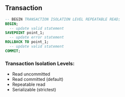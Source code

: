 Transaction
-

````sql
-- BEGIN TRANSACTION ISOLATION LEVEL REPEATABLE READ;
BEGIN;
  -- update valid statement
SAVEPOINT point_1;
  -- update error statement
ROLLBACK TO point_1;
  -- update valid statement
COMMIT;
````

### Transaction Isolation Levels:

* Read uncommitted
* Read committed (default)
* Repeatable read
* Serializable (strictest)
